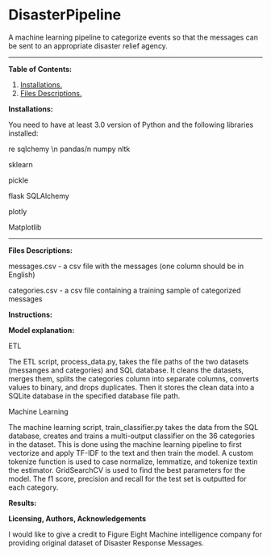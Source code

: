 # DisasterPipeline
A machine learning pipeline to categorize events so that the messages can be sent to an appropriate disaster relief agency.

<!-- blank line -->
----
<!-- blank line -->

**Table of Contents:**
1. [ Installations. ](#ins)
2. [ Files Descriptions. ](#fd)



<a name="ins"></a>
**Installations:**

You need to have at least 3.0 version of Python and the following libraries installed:

re
sqlchemy \n
pandas/n
numpy
nltk

sklearn

pickle

flask SQLAlchemy

plotly

Matplotlib

<!-- blank line -->
----
<!-- blank line -->

<a name="fd"></a>
**Files Descriptions:**

messages.csv - a csv file with the messages (one column should be in English)

categories.csv - a csv file containing a training sample of categorized messages

**Instructions:**

**Model explanation:**

ETL

The ETL script, process_data.py, takes the file paths of the two datasets (messanges and categories) and SQL database.
It cleans the datasets, merges them, splits the categories column into separate columns, converts values to binary, and drops duplicates.
Then it stores the clean data into a SQLite database in the specified database file path.

Machine Learning

The machine learning script, train_classifier.py takes the data from the SQL database, creates and trains a multi-output classifier on the 36 categories in the dataset.
This is done using the machine learning pipeline to first vectorize and apply TF-IDF to the text and then train the model.
A custom tokenize function is used to case normalize, lemmatize, and tokenize textin the estimator.
GridSearchCV is used to find the best parameters for the model. 
The f1 score, precision and recall for the test set is outputted for each category.

**Results:**


**Licensing, Authors, Acknowledgements**

I would like to give a credit to Figure Eight Machine intelligence company for providing original dataset of Disaster Response Messages.
